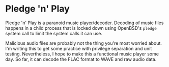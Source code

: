 Pledge 'n' Play
===============

Pledge 'n' Play is a paranoid music player/decoder. Decoding of music
files happens in a child process that is locked down using OpenBSD's
`pledge` system call to limit the system calls it can use.

Malicious audio files are probably not the thing you're most worried
about. I'm writing this to get some practice with privilege separation
and unit testing. Nevertheless, I hope to make this a functional music
player some day. So far, it can decode the FLAC format to WAVE and raw
audio data.
